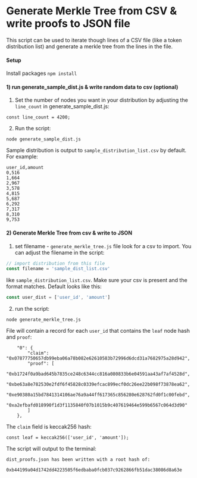 # Generate Merkle Tree from CSV & write proofs to JSON file
This script can be used to iterate though lines of a CSV file (like a token distribution list) and generate a merkle tree from the lines in the file.  

#### Setup   
Install packages 
`npm install`

#### 1) run generate_sample_dist.js & write random data to csv (optional)

1) Set the number of nodes you want in your distribution by adjusting the `line_count` in generate_sample_dist.js:  

`const line_count = 4200;`

2) Run the script:

`node generate_sample_dist.js`

Sample distribution is output to `sample_distribution_list.csv` by default. For example:

```
user_id,amount
0,516
1,664
2,967
3,578
4,815
5,687
6,292
7,317
8,310
9,753
```

#### 2) Generate Merkle Tree from csv & write to JSON

1) set filename - `generate_merkle_tree.js` file look for a csv to import. You can adjust the filename in the script:

```javascript 
// import distribution from this file 
const filename = 'sample_dist_list.csv'
```

like `sample_distribution_list.csv`. Make sure your csv is present and the format matches. Default looks like this:

```javascript
const user_dist = ['user_id', 'amount']
```
2) run the script: 

`node generate_merkle_tree.js`

File will contain a record for each `user_id` that contains the `leaf` node hash and `proof`: 

```
    "0": {
        "claim": "0x07877750657db99eba06a78b082e62610583b72996d6dcd31a7682975a28d942",
        "proof": [
            "0xb1724f0a9bad645b7835ce248c6344cc816a080833b6e04591aa43af7af4528d",
            "0xbe63a8e782530e2fdf6f45828c0339efcac899ecf0dc26ee22b098f73878ea62",
            "0xe90380a15bd7841314106ae76a9a44ff617365c856280e628762fd0f1c00febd",
            "0xa2efbafd018990f1d3f1135840f07b1015b9c407619464e599b6567c064d3d90"
        ]
    },
```

The `claim` field is keccak256 hash:

`const leaf = keccak256(['user_id', 'amount']);`

The script will output to the terminal:

```
dist_proofs.json has been written with a root hash of:
```  
`
0xb44199a04d1742dd4223505f6edbaba0fcb037c9262866fb51dac38086d8a63e
`
 
